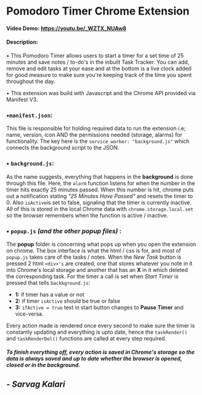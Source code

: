 # Pomodoro Timer Chrome Extension

#### Video Demo: https://youtu.be/_WZTX_NUAw8

#### Description:

• This Pomodoro Timer allows users to start a timer for a set time of 25 minutes and save notes / to-do's in the inbuilt Task Tracker. You can add, remove and edit tasks at your ease and at the bottom is a live clock added for good measure to make sure you're keeping track of the time you spent throughout the day.

• This extension was build with Javascript and the Chrome API provided via Manifest V3.

### •`manifest.json`:
This file is responsible for holding required data to run the extension i.e; name, version, icon AND the permissions needed (storage, alarms) for functionality. The key here is the `service_worker: "background.js"`  which connects the background script to the JSON.

### • `background.js`:
As the name suggests, everything that happens in the **background** is done through this file. Here, the `alarm` function listens for when the number in the timer hits exactly 25 minutes passed. When this number is hit, chrome puts out a notification stating *"25 Minutes Have Passed"* and resets the timer to 0. Also `isActive`is set to false, signaling that the timer is currently inactive. All of this is stored in the local Chrome data with `chrome.storage.local.set` so the browser remembers when the function is active / inactive.

### • `popup.js` *(and the other popup files)* :
The **popup** folder is concerning what pops up when you open the extension on chrome. The box interface is what the html / css is for, and most of `popup.js` takes care of the tasks / notes. When the *New Task* button is pressed 2 html `<div>'s` are created, one that stores whatever you note in it into Chrome's local storage and another that has an **X** in it which deleted the corresponding task. For the timer a call is set when *Start Timer* is pressed that tells `backkground.js`:
-  **1:** if timer has a value or not
-  **2:** if timer `isActive` should be true or false
-  **3:** `ifActive = true` text in start button changes to **Pause Timer** and vice-versa.

Every action made is rendered once every second to make sure the timer is constantly updating and everything is upto date, hence the `taskRender()` and `taskRenderDel()` functions are called at every step required.

##### *To finish everything off, every action is saved in Chrome's storage so the data is always saved and up to date whether the browser is opened, closed or in the background.*

## *- Sarvag Kalari*



